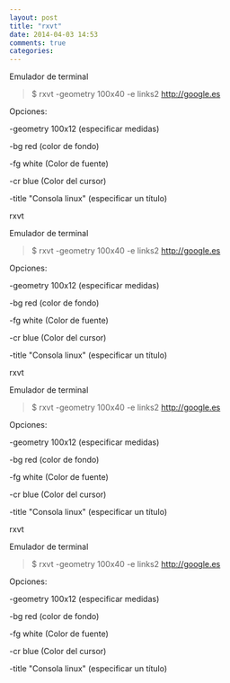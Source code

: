 ```yaml
---
layout: post
title: "rxvt"
date: 2014-04-03 14:53
comments: true
categories: 
---
```

Emulador de terminal 

>$ rxvt -geometry 100x40 -e links2 http://google.es 

Opciones: 

-geometry 100x12  (especificar medidas) 

-bg red (color de fondo) 

-fg white (Color de fuente) 

-cr blue  (Color del cursor) 

-title "Consola linux" (especificar un título)

rxvt 

Emulador de terminal 

>$ rxvt -geometry 100x40 -e links2 http://google.es 

Opciones: 

-geometry 100x12  (especificar medidas) 

-bg red (color de fondo) 

-fg white (Color de fuente) 

-cr blue  (Color del cursor) 

-title "Consola linux" (especificar un título)

rxvt 

Emulador de terminal 

>$ rxvt -geometry 100x40 -e links2 http://google.es 

Opciones: 

-geometry 100x12  (especificar medidas) 

-bg red (color de fondo) 

-fg white (Color de fuente) 

-cr blue  (Color del cursor) 

-title "Consola linux" (especificar un título)

rxvt 

Emulador de terminal 

>$ rxvt -geometry 100x40 -e links2 http://google.es 

Opciones: 

-geometry 100x12  (especificar medidas) 

-bg red (color de fondo) 

-fg white (Color de fuente) 

-cr blue  (Color del cursor) 

-title "Consola linux" (especificar un título)

